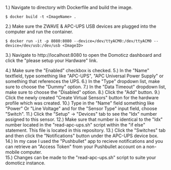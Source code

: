 1.) Navigate to directory with Dockerfile and build the image.
    
    $ docker build -t <ImageName> .

2.) Make sure the ZWAVE & APC-UPS USB devices are plugged into the computer and run the container.
    
    $ docker run -it -p 8080:8080 --device=/dev/ttyACM0:/dev/ttyACM0 --device=/dev/usb:/dev/usb <ImageID>
    
3.) Navigate to http://localhost:8080 to open the Domoticz dashboard and click the "please setup your Hardware" link.  

4.) Make sure the "Enabled" checkbox is checked.
5.) In the "Name" textfield, type something like "APC-UPS", "APC Universal Power Supply" or something that references the UPS.
6.) In the "Type" dropdown list, make sure to choose the "Dummy" option.
7.) In the "Data Timeout" dropdown list, make sure to choose the "Disabled" option.
8.) Click the "Add" button.
9.) Click the newly created "Create Virtual Sensors" button for the hardware profile which was created.
10.) Type in the "Name" field something like "Power" Or "Line Voltage" and for the "Sensor Type" input field, choose "Switch".
11.) Click the "Setup" -> "Devices" tab to see the "Idx" number assigned to this sensor.
12.) Make sure that number is identical to the "Idx" number located in the "read-apc-ups.sh" script within the "if else" statement. This file is located in this repository.
13.) Click the "Switches" tab and then click the "Notifications" button under the APC-UPS device box.
14.) In my case I used the "Pushbullet" app to recieve notifications and you can retrieve an "Access Token" from your Pushbullet account on a non-mobile computer.  
15.) Changes can be made to the "read-apc-ups.sh" script to suite your domoticz instance.
